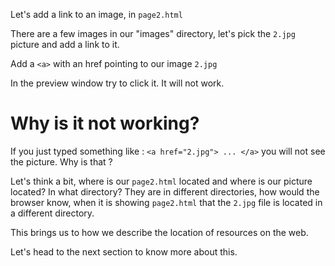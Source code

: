 Let's add a link to an image, in `page2.html`

There are a few images in our "images" directory, let's pick the `2.jpg` picture and add a link to it.

Add a `<a>` with an href pointing to our image `2.jpg`

In the preview window try to click it. It will not work.

# Why is it not working?

If you just typed something like : `<a href="2.jpg"> ... </a>` you will not see the picture. Why is that ?

Let's think a bit, where is our `page2.html` located and where is our picture located? In what directory? They are in different directories, how would the browser know, when it is showing `page2.html` that the `2.jpg` file is located in a different directory.

This brings us to how we describe the location of resources on the web.

Let's head to the next section to know more about this.